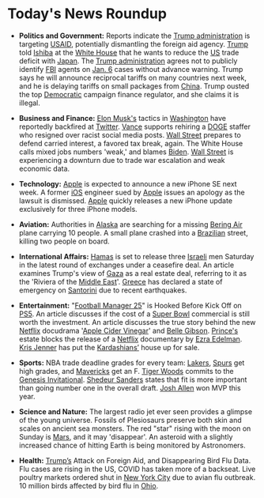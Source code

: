 # Today's News Roundup

*   **Politics and Government:** Reports indicate the [Trump administration](https://en.wikipedia.org/wiki/Trump_administration) is targeting [USAID](https://en.wikipedia.org/wiki/United_States_Agency_for_International_Development), potentially dismantling the foreign aid agency. [Trump](https://en.wikipedia.org/wiki/Donald_Trump) told [Ishiba](https://en.wikipedia.org/wiki/Shigeru_Ishiba) at the [White House](https://en.wikipedia.org/wiki/White_House) that he wants to reduce the [US](https://en.wikipedia.org/wiki/United_States) trade deficit with [Japan](https://en.wikipedia.org/wiki/Japan). The [Trump administration](https://en.wikipedia.org/wiki/Trump_administration) agrees not to publicly identify [FBI](https://en.wikipedia.org/wiki/Federal_Bureau_of_Investigation) agents on [Jan. 6](https://en.wikipedia.org/wiki/January_6_United_States_Capitol_attack) cases without advance warning. Trump says he will announce reciprocal tariffs on many countries next week, and he is delaying tariffs on small packages from [China](https://en.wikipedia.org/wiki/China). Trump ousted the top [Democratic](https://en.wikipedia.org/wiki/Democratic_Party_(United_States)) campaign finance regulator, and she claims it is illegal.

*   **Business and Finance:** [Elon Musk's](https://en.wikipedia.org/wiki/Elon_Musk) tactics in [Washington](https://en.wikipedia.org/wiki/Washington,_D.C.) have reportedly backfired at [Twitter](https://en.wikipedia.org/wiki/X_(social_network)). [Vance](https://en.wikipedia.org/wiki/J._D._Vance) supports rehiring a [DOGE](https://en.wikipedia.org/wiki/Doge_(meme)) staffer who resigned over racist social media posts. [Wall Street](https://en.wikipedia.org/wiki/Wall_Street) prepares to defend carried interest, a favored tax break, again. The White House calls mixed jobs numbers 'weak,' and blames [Biden](https://en.wikipedia.org/wiki/Joe_Biden). [Wall Street](https://en.wikipedia.org/wiki/Wall_Street) is experiencing a downturn due to trade war escalation and weak economic data.

*   **Technology:** [Apple](https://en.wikipedia.org/wiki/Apple_Inc.) is expected to announce a new iPhone SE next week. A former [iOS](https://en.wikipedia.org/wiki/IOS) engineer sued by [Apple](https://en.wikipedia.org/wiki/Apple_Inc.) issues an apology as the lawsuit is dismissed. [Apple](https://en.wikipedia.org/wiki/Apple_Inc.) quickly releases a new iPhone update exclusively for three iPhone models.

*   **Aviation:** Authorities in [Alaska](https://en.wikipedia.org/wiki/Alaska) are searching for a missing [Bering Air](https://en.wikipedia.org/wiki/Bering_Air) plane carrying 10 people. A small plane crashed into a [Brazilian](https://en.wikipedia.org/wiki/Brazil) street, killing two people on board.

*   **International Affairs:** [Hamas](https://en.wikipedia.org/wiki/Hamas) is set to release three [Israeli](https://en.wikipedia.org/wiki/Israelis) men Saturday in the latest round of exchanges under a ceasefire deal. An article examines Trump's view of [Gaza](https://en.wikipedia.org/wiki/Gaza_Strip) as a real estate deal, referring to it as the 'Riviera of the [Middle East](https://en.wikipedia.org/wiki/Middle_East)'. [Greece](https://en.wikipedia.org/wiki/Greece) has declared a state of emergency on [Santorini](https://en.wikipedia.org/wiki/Santorini) due to recent earthquakes.

*   **Entertainment:** "[Football Manager 25](https://en.wikipedia.org/wiki/Football_Manager_2025)" is Hooked Before Kick Off on [PS5](https://en.wikipedia.org/wiki/PlayStation_5). An article discusses if the cost of a [Super Bowl](https://en.wikipedia.org/wiki/Super_Bowl) commercial is still worth the investment. An article discusses the true story behind the new [Netflix](https://en.wikipedia.org/wiki/Netflix) docudrama '[Apple Cider Vinegar](https://en.wikipedia.org/wiki/Apple_cider_vinegar)' and [Belle Gibson](https://en.wikipedia.org/wiki/Belle_Gibson). [Prince's](https://en.wikipedia.org/wiki/Prince_(musician)) estate blocks the release of a [Netflix](https://en.wikipedia.org/wiki/Netflix) documentary by [Ezra Edelman](https://en.wikipedia.org/wiki/Ezra_Edelman). [Kris Jenner](https://en.wikipedia.org/wiki/Kris_Jenner) has put the [Kardashians’](https://en.wikipedia.org/wiki/Keeping_Up_with_the_Kardashians) house up for sale.

*   **Sports:** NBA trade deadline grades for every team: [Lakers](https://en.wikipedia.org/wiki/Los_Angeles_Lakers), [Spurs](https://en.wikipedia.org/wiki/San_Antonio_Spurs) get high grades, and [Mavericks](https://en.wikipedia.org/wiki/Dallas_Mavericks) get an F. [Tiger Woods](https://en.wikipedia.org/wiki/Tiger_Woods) commits to the [Genesis Invitational](https://en.wikipedia.org/wiki/Genesis_Invitational). [Shedeur Sanders](https://en.wikipedia.org/wiki/Shedeur_Sanders) states that fit is more important than going number one in the overall draft. [Josh Allen](https://en.wikipedia.org/wiki/Josh_Allen) won MVP this year.

*   **Science and Nature:** The largest radio jet ever seen provides a glimpse of the young universe. Fossils of Plesiosaurs preserve both skin and scales on ancient sea monsters. The red "star" rising with the moon on Sunday is [Mars](https://en.wikipedia.org/wiki/Mars), and it may 'disappear'. An asteroid with a slightly increased chance of hitting Earth is being monitored by Astronomers.

*   **Health:** [Trump’s](https://en.wikipedia.org/wiki/Donald_Trump) Attack on Foreign Aid, and Disappearing Bird Flu Data. Flu cases are rising in the US, COVID has taken more of a backseat. Live poultry markets ordered shut in [New York City](https://en.wikipedia.org/wiki/New_York_City) due to avian flu outbreak. 10 million birds affected by bird flu in [Ohio](https://en.wikipedia.org/wiki/Ohio).
